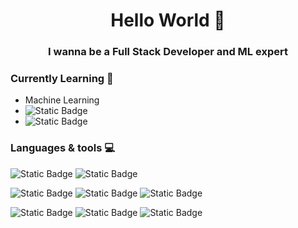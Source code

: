 <h1 align="center"> Hello World 👋 </h1>

<h3 align="center">I wanna be a Full Stack Developer and ML expert</h3>

### Currently Learning 🌱

* Machine Learning
* ![Static Badge](https://img.shields.io/badge/JavaScript-F7DF1E?logo=javascript&logoColor=white)
* ![Static Badge](https://img.shields.io/badge/React-61DAFB?logo=react&logoColor=white)

### Languages & tools 💻
![Static Badge](https://img.shields.io/badge/Python-3776AB?logo=python&logoColor=white&link=https%3A%2F%2Fwww.python.org%2F)
![Static Badge](https://img.shields.io/badge/Java-red?logo=java&logoColor=white&link=https%3A%2F%2Fwww.java.com%2Fes%2F)

![Static Badge](https://img.shields.io/badge/HTML-E34F26?logo=html5&logoColor=white)
![Static Badge](https://img.shields.io/badge/CSS-1572B6?logo=css3&logoColor=white)
![Static Badge](https://img.shields.io/badge/MySQL-4479A1?logo=mysql&logoColor=white&link=https%3A%2F%2Fwww.mysql.com%2F)

![Static Badge](https://img.shields.io/badge/Git-F05032?logo=git&logoColor=white)
![Static Badge](https://img.shields.io/badge/Numpy-013243?logo=numpy&logoColor=white)
![Static Badge](https://img.shields.io/badge/TensorFlow-FF6F00?logo=tensorflow&logoColor=white)

